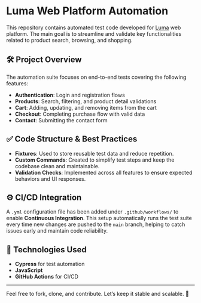 # Luma Web Platform Automation

This repository contains automated test code developed for [Luma](https://magento.softwaretestingboard.com/) web platform. The main goal is to streamline and validate key functionalities related to product search, browsing, and shopping.

## 🛠️ Project Overview

The automation suite focuses on end-to-end tests covering the following features:

- **Authentication**: Login and registration flows
- **Products**: Search, filtering, and product detail validations
- **Cart**: Adding, updating, and removing items from the cart
- **Checkout**: Completing purchase flow with valid data
- **Contact**: Submitting the contact form

## ✅ Code Structure & Best Practices

- **Fixtures**: Used to store reusable test data and reduce repetition.
- **Custom Commands**: Created to simplify test steps and keep the codebase clean and maintainable.
- **Validation Checks**: Implemented across all features to ensure expected behaviors and UI responses.

## ⚙️ CI/CD Integration

A `.yml` configuration file has been added under `.github/workflows/` to enable **Continuous Integration**. This setup automatically runs the test suite every time new changes are pushed to the `main` branch, helping to catch issues early and maintain code reliability.

## 📁 Technologies Used

- **Cypress** for test automation
- **JavaScript**
- **GitHub Actions** for CI/CD

---

Feel free to fork, clone, and contribute. Let’s keep it stable and scalable. 🚀
